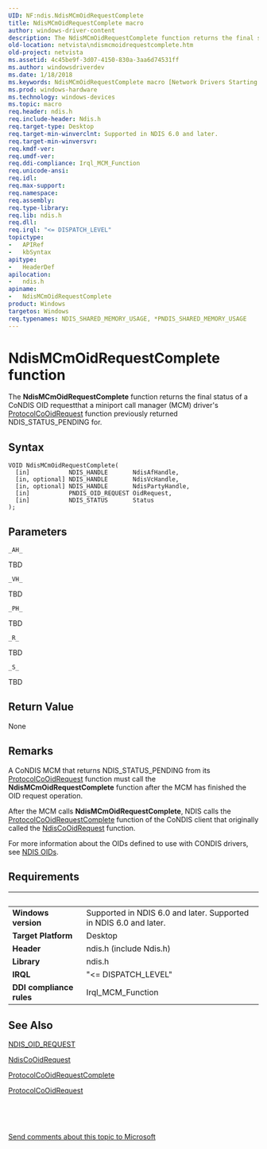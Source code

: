 ```yaml
---
UID: NF:ndis.NdisMCmOidRequestComplete
title: NdisMCmOidRequestComplete macro
author: windows-driver-content
description: The NdisMCmOidRequestComplete function returns the final status of a CoNDIS OID requestthat a miniport call manager (MCM) driver's ProtocolCoOidRequest function previously returned NDIS_STATUS_PENDING for.
old-location: netvista\ndismcmoidrequestcomplete.htm
old-project: netvista
ms.assetid: 4c45be9f-3d07-4150-830a-3aa6d74531ff
ms.author: windowsdriverdev
ms.date: 1/18/2018
ms.keywords: NdisMCmOidRequestComplete macro [Network Drivers Starting with Windows Vista], netvista.ndismcmoidrequestcomplete, ndis/NdisMCmOidRequestComplete, NdisMCmOidRequestComplete, condis_request_ref_fc46ea1a-b820-4f1d-b986-e879adb27ad6.xml
ms.prod: windows-hardware
ms.technology: windows-devices
ms.topic: macro
req.header: ndis.h
req.include-header: Ndis.h
req.target-type: Desktop
req.target-min-winverclnt: Supported in NDIS 6.0 and later.
req.target-min-winversvr: 
req.kmdf-ver: 
req.umdf-ver: 
req.ddi-compliance: Irql_MCM_Function
req.unicode-ansi: 
req.idl: 
req.max-support: 
req.namespace: 
req.assembly: 
req.type-library: 
req.lib: ndis.h
req.dll: 
req.irql: "<= DISPATCH_LEVEL"
topictype:
-	APIRef
-	kbSyntax
apitype:
-	HeaderDef
apilocation:
-	ndis.h
apiname:
-	NdisMCmOidRequestComplete
product: Windows
targetos: Windows
req.typenames: NDIS_SHARED_MEMORY_USAGE, *PNDIS_SHARED_MEMORY_USAGE
---
```



# NdisMCmOidRequestComplete function
The 
  <b>NdisMCmOidRequestComplete</b> function returns the final status of a CoNDIS OID requestthat a miniport
  call manager (MCM) driver's 
  <a href="..\ndis\nc-ndis-protocol_co_oid_request.md">ProtocolCoOidRequest</a> function
  previously returned NDIS_STATUS_PENDING for.

## Syntax

````
VOID NdisMCmOidRequestComplete(
  [in]           NDIS_HANDLE       NdisAfHandle,
  [in, optional] NDIS_HANDLE       NdisVcHandle,
  [in, optional] NDIS_HANDLE       NdisPartyHandle,
  [in]           PNDIS_OID_REQUEST OidRequest,
  [in]           NDIS_STATUS       Status
);
````

## Parameters

`_AH_`

TBD

`_VH_`

TBD

`_PH_`

TBD

`_R_`

TBD

`_S_`

TBD


## Return Value

None

## Remarks

A CoNDIS MCM that returns NDIS_STATUS_PENDING from its 
    <a href="..\ndis\nc-ndis-protocol_co_oid_request.md">ProtocolCoOidRequest</a> function must
    call the 
    <b>NdisMCmOidRequestComplete</b> function after the MCM has finished the OID request operation.

After the MCM calls 
    <b>NdisMCmOidRequestComplete</b>, NDIS calls the 
    <a href="..\ndis\nc-ndis-protocol_co_oid_request_complete.md">
    ProtocolCoOidRequestComplete</a> function of the CoNDIS client that originally called the 
    <a href="..\ndis\nf-ndis-ndiscooidrequest.md">NdisCoOidRequest</a> function.

For more information about the OIDs defined to use with CONDIS drivers, see 
    <a href="https://msdn.microsoft.com/library/windows/hardware/ff566707">NDIS OIDs</a>.

## Requirements
| &nbsp; | &nbsp; |
| ---- |:---- |
| **Windows version** | Supported in NDIS 6.0 and later. Supported in NDIS 6.0 and later. |
| **Target Platform** | Desktop |
| **Header** | ndis.h (include Ndis.h) |
| **Library** | ndis.h |
| **IRQL** | "<= DISPATCH_LEVEL" |
| **DDI compliance rules** | Irql_MCM_Function |

## See Also

<a href="..\ndis\ns-ndis-_ndis_oid_request.md">NDIS_OID_REQUEST</a>

<a href="..\ndis\nf-ndis-ndiscooidrequest.md">NdisCoOidRequest</a>

<a href="..\ndis\nc-ndis-protocol_co_oid_request_complete.md">
   ProtocolCoOidRequestComplete</a>

<a href="..\ndis\nc-ndis-protocol_co_oid_request.md">ProtocolCoOidRequest</a>

 

 

<a href="mailto:wsddocfb@microsoft.com?subject=Documentation%20feedback [netvista\netvista]:%20NdisMCmOidRequestComplete macro%20 RELEASE:%20(1/18/2018)&amp;body=%0A%0APRIVACY STATEMENT%0A%0AWe use your feedback to improve the documentation. We don't use your email address for any other purpose, and we'll remove your email address from our system after the issue that you're reporting is fixed. While we're working to fix this issue, we might send you an email message to ask for more info. Later, we might also send you an email message to let you know that we've addressed your feedback.%0A%0AFor more info about Microsoft's privacy policy, see http://privacy.microsoft.com/en-us/default.aspx." title="Send comments about this topic to Microsoft">Send comments about this topic to Microsoft</a>